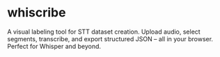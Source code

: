 # whiscribe
A visual labeling tool for STT dataset creation. Upload audio, select segments, transcribe, and export structured JSON – all in your browser. Perfect for Whisper and beyond.
